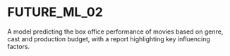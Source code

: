 # FUTURE_ML_02
A model predicting the box office performance of movies based on genre, cast and production budget, with a report highlighting key influencing factors.

